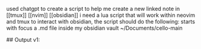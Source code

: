 used chatgpt to create a script to help me create a new linked note in [[tmux]] [[nvim]] [[obsidian]]
i need a lua script that will work within neovim and tmux to interact with obsidian, the script should do the following:
starts with focus a .md file inside my obsidian vault ~/Documents/cello-main
<script in lua>
1. check that we are in a tmux session
2. request note name
3. create new note in obsidian vault with given name
4. append the markdown link [[]] to the file i was originally writing in.
5. use tmux to open a bottom pane to the newly created linked markdown file 
</script in lua>

## Output v1:

